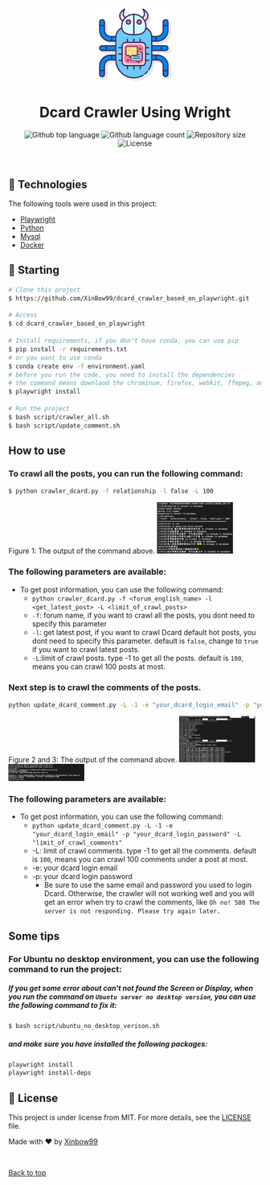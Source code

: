 <div align="center" id="top"> 
  <img width="30%" src="/images/spider-robot.png" alt="crawler" />
</div>

<h1 align="center">Dcard Crawler Using Wright</h1>

<p align="center">
  <img alt="Github top language" src="https://img.shields.io/github/languages/top/Xinbow99/dcard_crawler_based_on_playwright?color=56BEB8">

  <img alt="Github language count" src="https://img.shields.io/github/languages/count/Xinbow99/dcard_crawler_based_on_playwright?color=56BEB8">

  <img alt="Repository size" src="https://img.shields.io/github/repo-size/Xinbow99/dcard_crawler_based_on_playwright?color=56BEB8">

  <img alt="License" src="https://img.shields.io/github/license/Xinbow99/dcard_crawler_based_on_playwright?color=56BEB8">
</p>

<br>

## :rocket: Technologies ##

The following tools were used in this project:

- [Playwright](https://playwright.dev/python/docs/intro#installation)
- [Python](https://www.python.org)
- [Mysql](https://hub.docker.com/_/mysql)
- [Docker](https://www.docker.com)
## :checkered_flag: Starting ##

```bash
# Clone this project
$ https://github.com/XinBow99/dcard_crawler_based_on_playwright.git

# Access
$ cd dcard_crawler_based_on_playwright

# Install requirements, if you don't have conda, you can use pip
$ pip install -r requirements.txt
# or you want to use conda
$ conda create env -f environment.yaml
# before you run the code, you need to install the dependencies
# the command means downlaod the chrominum, firefox, webkit, ffmpeg, and some playwright requirements, you can read the document of playwright to get more information.
$ playwright install

# Run the project
$ bash script/crawler_all.sh 
$ bash script/update_comment.sh
```
## How to use ##
### To crawl all the posts, you can run the following command:

```bash
$ python crawler_dcard.py -f relationship -l false -L 100
```
Figure 1: The output of the command above.
<img width="30%" src="/images/figure1.png" alt="f1" />

### The following parameters are available:
* To get post information, you can use the following command:
  * `python crawler_dcard.py -f <forum_english_name> -l <get_latest_post> -L <limit_of_crawl_posts>`
  * `-f`: forum name, if you want to crawl all the posts, you dont need to specify this parameter
  * `-l`: get latest post, if you want to crawl Dcard default hot posts, you dont need to specify this parameter. default is `false`, change to `true` if you want to crawl latest posts.
  * `-L`:limit of crawl posts. type -1 to get all the posts. default is `100`, means you can crawl 100 posts at most.

### Next step is to crawl the comments of the posts.

```bash
python update_dcard_comment.py -L -1 -e "your_dcard_login_email" -p "your_dcard_login_password" -L "limit_of_crawl_comments"
```
Figure 2 and 3: The output of the command above.
<img width="30%" src="/images/figure2.png" alt="f2" />
<img width="30%" src="/images/figure3.png" alt="f3" />
### The following parameters are available:
* To get post information, you can use the following command:
  * `python update_dcard_comment.py -L -1 -e "your_dcard_login_email" -p "your_dcard_login_password" -L "limit_of_crawl_comments"`
  * -L: limit of crawl comments. type -1 to get all the comments. default is `100`, means you can crawl 100 comments under a post at most. 
  * -e: your dcard login email
  * -p: your dcard login password
    * Be sure to use the same email and password you used to login Dcard. Otherwise, the crawler will not working well and you will get an error when try to crawl the comments, like `Oh no! 500 The server is not responding. Please try again later.`
## Some tips ##
### For Ubuntu no desktop environment, you can use the following command to run the project:
##### If you get some error about can't not found the Screen or Display, when you run the command on `Ubuntu server no desktop version`, you can use the following command to fix it:
```bash
$ bash script/ubuntu_no_desktop_verison.sh
```
##### and make sure you have installed the following packages:
```bash
playwright install
playwright install-deps
```


## :memo: License ##

This project is under license from MIT. For more details, see the [LICENSE](LICENSE) file.


Made with :heart: by <a href="https://github.com/Xinbow99" target="_blank">Xinbow99</a>

&#xa0;

<a href="#top">Back to top</a>
